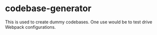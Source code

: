 # codebase-generator

This is used to create dummy codebases.  One use would be to test drive Webpack
configurations.
